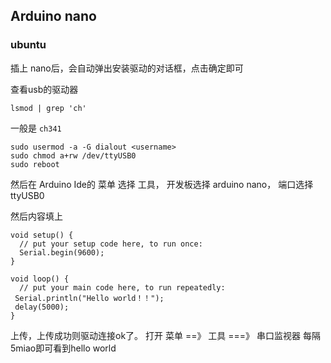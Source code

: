 ## Arduino nano


### ubuntu

插上 nano后，会自动弹出安装驱动的对话框，点击确定即可

查看usb的驱动器
```
lsmod | grep 'ch'
```

一般是 `ch341`


```
sudo usermod -a -G dialout <username>
sudo chmod a+rw /dev/ttyUSB0
sudo reboot
```

然后在 Arduino Ide的 菜单 选择 工具，  开发板选择 arduino nano， 端口选择  ttyUSB0



然后内容填上

```
void setup() {
  // put your setup code here, to run once:
  Serial.begin(9600);
}

void loop() {
  // put your main code here, to run repeatedly:
 Serial.println("Hello world！！");
 delay(5000);
}

```

上传，上传成功则驱动连接ok了。
打开 菜单 ==》 工具 ===》 串口监视器  每隔5miao即可看到hello world
